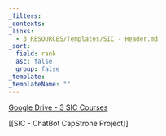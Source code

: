 ```yaml
---
_filters: 
_contexts: 
_links:
  - 3 RESOURCES/Templates/SIC - Header.md
_sort:
  field: rank
  asc: false
  group: false
_template: 
_templateName: ""
---
```

[Google Drive - 3 SIC Courses](https://drive.google.com/file/d/1NrWeUky_6TE7kjeM1Qdv8rwkwCKqRjc_/view) 

[[SIC - ChatBot CapStrone Project]]